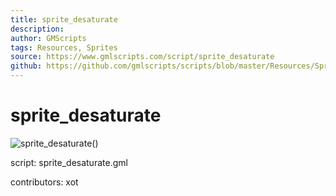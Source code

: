 ```yaml
---
title: sprite_desaturate
description: 
author: GMScripts
tags: Resources, Sprites
source: https://www.gmlscripts.com/script/sprite_desaturate
github: https://github.com/gmlscripts/scripts/blob/master/Resources/Sprites/sprite_desaturate.gml
---
```


sprite_desaturate
=================

![sprite_desaturate()](/images/sprite_desaturate.gif "sprite_desaturate()")

script: sprite_desaturate.gml

contributors: xot
